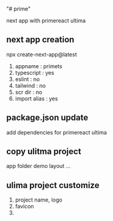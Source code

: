 "# prime"

next app with primereact ultima


## next app creation
 npx create-next-app@latest
 1. appname : primets
 2. typescript : yes
 3. eslint : no
 4. tailwind : no
 5. scr dir : no
 6. import alias : yes

## package.json update

 add dependencies for primereact ultima


## copy ulitma project

  app folder
  demo
  layout
  ...


## ulima project customize

  1. project name, logo
  2. favicon
  3.
